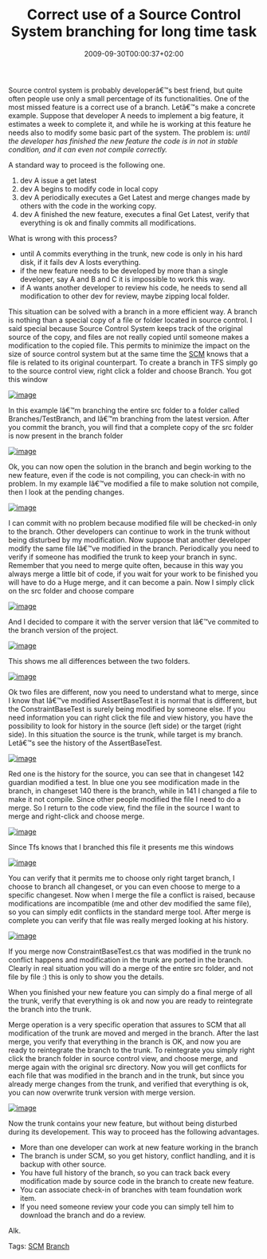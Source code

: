 ﻿---
title: "Correct use of a Source Control System branching for long time task"
description: ""
date: 2009-09-30T00:00:37+02:00
draft: false
tags: [Branch,Tfs]
categories: [Team Foundation Server,Visual Studio]
---
Source control system is probably developerâ€™s best friend, but quite often people use only a small percentage of its functionalities. One of the most missed feature is a correct use of a branch. Letâ€™s make a concrete example. Suppose that developer A needs to implement a big feature, it estimates a week to complete it, and while he is working at this feature he needs also to modify some basic part of the system. The problem is: *until the developer has finished the new feature the code is in not in stable condition, and it can even not compile correctly.*

A standard way to proceed is the following one.

1. dev A issue a get latest
2. dev A begins to modify code in local copy
3. dev A periodically executes a Get Latest and merge changes made by others with the code in the working copy.
4. dev A finished the new feature, executes a final Get Latest, verify that everything is ok and finally commits all modifications.

What is wrong with this process?

- until A commits everything in the trunk, new code is only in his hard disk, if it fails dev A losts everything.
- if the new feature needs to be developed by more than a single developer, say A and B and C it is impossible to work this way.
- if A wants another developer to review his code, he needs to send all modification to other dev for review, maybe zipping local folder.

This situation can be solved with a branch in a more efficient way. A branch is nothing than a special copy of a file or folder located in source control. I said special because Source Control System keeps track of the original source of the copy, and files are not really copied until someone makes a modification to the copied file. This permits to minimize the impact on the size of source control system but at the same time the [SCM](http://en.wikipedia.org/wiki/Revision_control) knows that a file is related to its original counterpart. To create a branch in TFS simply go to the source control view, right click a folder and choose Branch. You got this window

[![image](http://www.codewrecks.com/blog/wp-content/uploads/2009/09/image-thumb18.png "image")](http://www.codewrecks.com/blog/wp-content/uploads/2009/09/image18.png)

In this example Iâ€™m branching the entire src folder to a folder called Branches/TestBranch, and Iâ€™m branching from the latest version. After you commit the branch, you will find that a complete copy of the src folder is now present in the branch folder

[![image](http://www.codewrecks.com/blog/wp-content/uploads/2009/09/image-thumb19.png "image")](http://www.codewrecks.com/blog/wp-content/uploads/2009/09/image19.png)

Ok, you can now open the solution in the branch and begin working to the new feature, even if the code is not compiling, you can check-in with no problem. In my example Iâ€™ve modified a file to make solution not compile, then I look at the pending changes.

[![image](http://www.codewrecks.com/blog/wp-content/uploads/2009/09/image-thumb20.png "image")](http://www.codewrecks.com/blog/wp-content/uploads/2009/09/image20.png)

I can commit with no problem because modified file will be checked-in only to the branch. Other developers can continue to work in the trunk without being disturbed by my modification. Now suppose that another developer modify the same file Iâ€™ve modified in the branch. Periodically you need to verify if someone has modified the trunk to keep your branch in sync. Remember that you need to merge quite often, because in this way you always merge a little bit of code, if you wait for your work to be finished you will have to do a Huge merge, and it can become a pain. Now I simply click on the src folder and choose compare

[![image](http://www.codewrecks.com/blog/wp-content/uploads/2009/09/image-thumb21.png "image")](http://www.codewrecks.com/blog/wp-content/uploads/2009/09/image21.png)

And I decided to compare it with the server version that Iâ€™ve commited to the branch version of the project.

[![image](http://www.codewrecks.com/blog/wp-content/uploads/2009/09/image-thumb22.png "image")](http://www.codewrecks.com/blog/wp-content/uploads/2009/09/image22.png)

This shows me all differences between the two folders.

[![image](http://www.codewrecks.com/blog/wp-content/uploads/2009/09/image-thumb23.png "image")](http://www.codewrecks.com/blog/wp-content/uploads/2009/09/image23.png)

Ok two files are different, now you need to understand what to merge, since I know that Iâ€™ve modified AssertBaseTest it is normal that is different, but the ConstraintBaseTest is surely being modified by someone else. If you need information you can right click the file and view history, you have the possibility to look for history in the source (left side) or the target (right side). In this situation the source is the trunk, while target is my branch. Letâ€™s see the history of the AssertBaseTest.

[![image](http://www.codewrecks.com/blog/wp-content/uploads/2009/09/image-thumb24.png "image")](http://www.codewrecks.com/blog/wp-content/uploads/2009/09/image24.png)

Red one is the history for the source, you can see that in changeset 142 guardian modified a test. In blue one you see modification made in the branch, in changeset 140 there is the branch, while in 141 I changed a file to make it not compile. Since other people modified the file I need to do a merge. So I return to the code view, find the file in the source I want to merge and right-click and choose merge.

[![image](http://www.codewrecks.com/blog/wp-content/uploads/2009/09/image-thumb25.png "image")](http://www.codewrecks.com/blog/wp-content/uploads/2009/09/image25.png)

Since Tfs knows that I branched this file it presents me this windows

[![image](http://www.codewrecks.com/blog/wp-content/uploads/2009/09/image-thumb26.png "image")](http://www.codewrecks.com/blog/wp-content/uploads/2009/09/image26.png)

You can verify that it permits me to choose only right target branch, I choose to branch all changeset, or you can even choose to merge to a specific changeset. Now when I merge the file a conflict is raised, because modifications are incompatible (me and other dev modified the same file), so you can simply edit conflicts in the standard merge tool. After merge is complete you can verify that file was really merged looking at his history.

[![image](http://www.codewrecks.com/blog/wp-content/uploads/2009/09/image-thumb27.png "image")](http://www.codewrecks.com/blog/wp-content/uploads/2009/09/image27.png)

If you merge now ConstraintBaseTest.cs that was modified in the trunk no conflict happens and modification in the trunk are ported in the branch. Clearly in real situation you will do a merge of the entire src folder, and not file by file :) this is only to show you the details.

When you finished your new feature you can simply do a final merge of all the trunk, verify that everything is ok and now you are ready to reintegrate the branch into the trunk.

Merge operation is a very specific operation that assures to SCM that all modification of the trunk are moved and merged in the branch. After the last merge, you verify that everything in the branch is OK, and now you are ready to reintegrate the branch to the trunk. To reintegrate you simply right click the branch folder in source control view, and choose merge, and merge again with the original src directory. Now you will get conflicts for each file that was modified in the branch and in the trunk, but since you already merge changes from the trunk, and verified that everything is ok, you can now overwrite trunk version with merge version.

[![image](http://www.codewrecks.com/blog/wp-content/uploads/2009/09/image-thumb28.png "image")](http://www.codewrecks.com/blog/wp-content/uploads/2009/09/image28.png)

Now the trunk contains your new feature, but without being disturbed during its developement. This way to proceed has the following advantages.

- More than one developer can work at new feature working in the branch
- The branch is under SCM, so you get history, conflict handling, and it is backup with other source.
- You have full history of the branch, so you can track back every modification made by source code in the branch to create new feature.
- You can associate check-in of branches with team foundation work item.
- If you need someone review your code you can simply tell him to download the branch and do a review.

Alk.

Tags: [SCM](http://technorati.com/tag/SCM) [Branch](http://technorati.com/tag/Branch)
